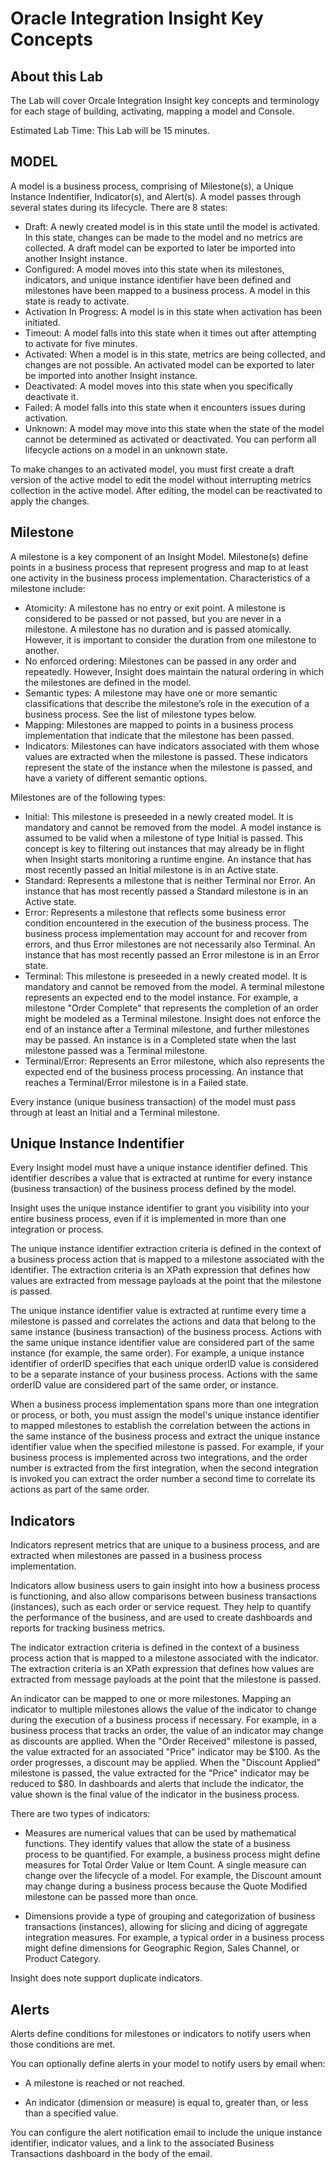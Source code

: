 # Oracle Integration Insight Key Concepts

## About this Lab

The Lab will cover Orcale Integration Insight key concepts and terminology for each stage of building, activating, mapping a model and Console. 

Estimated Lab Time: This Lab will be 15 minutes.

## MODEL
A model is a business process, comprising of Milestone(s), a Unique Instance Indentifier, Indicator(s), and Alert(s). A model passes through several states during its lifecycle. 
There are 8 states: 
* Draft: A newly created model is in this state until the model is activated. In this state, changes can be made to the model and no metrics are collected. A draft model can be exported to later be imported into another Insight instance.
* Configured: A model moves into this state when its milestones, indicators, and unique instance identifier have been defined and milestones have been mapped to a business process. A model in this state is ready to activate.
* Activation In Progress: A model is in this state when activation has been initiated.
* Timeout: A model falls into this state when it times out after attempting to activate for five minutes.
* Activated: When a model is in this state, metrics are being collected, and changes are not possible. An activated model can be exported to later be imported into another Insight instance.
* Deactivated: A model moves into this state when you specifically deactivate it.
* Failed: A model falls into this state when it encounters issues during activation.
* Unknown: A model may move into this state when the state of the model cannot be determined as activated or deactivated. You can perform all lifecycle actions on a model in an unknown state.

To make changes to an activated model, you must first create a draft version of the active model to edit the model without interrupting metrics collection in the active model. After editing, the model can be reactivated to apply the changes.

## Milestone
A milestone is a key component of an Insight Model. Milestone(s) define points in a business process that represent progress and map to at least one activity in the business process implementation. 
Characteristics of a milestone include:
* Atomicity: A milestone has no entry or exit point. A milestone is considered to be passed or not passed, but you are never in a milestone. A milestone has no duration and is passed atomically. However, it is important to consider the duration from one milestone to another.
* No enforced ordering: Milestones can be passed in any order and repeatedly. However, Insight does maintain the natural ordering in which the milestones are defined in the model.
* Semantic types: A milestone may have one or more semantic classifications that describe the milestone’s role in the execution of a business process. See the list of milestone types below.
* Mapping: Milestones are mapped to points in a business process implementation that indicate that the milestone has been passed.
* Indicators: Milestones can have indicators associated with them whose values are extracted when the milestone is passed. These indicators represent the state of the instance when the milestone is passed, and have a variety of different semantic options.

Milestones are of the following types:
* Initial: This milestone is preseeded in a newly created model. It is mandatory and cannot be removed from the model. A model instance is assumed to be valid when a milestone of type Initial is passed. This concept is key to filtering out instances that may already be in flight when Insight starts monitoring a runtime engine. An instance that has most recently passed an Initial milestone is in an Active state.
* Standard: Represents a milestone that is neither Terminal nor Error. An instance that has most recently passed a Standard milestone is in an Active state.
* Error: Represents a milestone that reflects some business error condition encountered in the execution of the business process. The business process implementation may account for and recover from errors, and thus Error milestones are not necessarily also Terminal. An instance that has most recently passed an Error milestone is in an Error state.
* Terminal: This milestone is preseeded in a newly created model. It is mandatory and cannot be removed from the model. A terminal milestone represents an expected end to the model instance. For example, a milestone "Order Complete" that represents the completion of an order might be modeled as a Terminal milestone. Insight does not enforce the end of an instance after a Terminal milestone, and further milestones may be passed. An instance is in a Completed state when the last milestone passed was a Terminal milestone.
* Terminal/Error: Represents an Error milestone, which also represents the expected end of the business process processing. An instance that reaches a Terminal/Error milestone is in a Failed state.

Every instance (unique business transaction) of the model must pass through at least an Initial and a Terminal milestone.

## Unique Instance Indentifier
Every Insight model must have a unique instance identifier defined. This identifier describes a value that is extracted at runtime for every instance (business transaction) of the business process defined by the model.

Insight uses the unique instance identifier to grant you visibility into your entire business process, even if it is implemented in more than one integration or process.

The unique instance identifier extraction criteria is defined in the context of a business process action that is mapped to a milestone associated with the identifier. The extraction criteria is an XPath expression that defines how values are extracted from message payloads at the point that the milestone is passed.

The unique instance identifier value is extracted at runtime every time a milestone is passed and correlates the actions and data that belong to the same instance (business transaction) of the business process. Actions with the same unique instance identifier value are considered part of the same instance (for example, the same order). For example, a unique instance identifier of orderID specifies that each unique orderID value is considered to be a separate instance of your business process. Actions with the same orderID value are considered part of the same order, or instance.

When a business process implementation spans more than one integration or process, or both, you must assign the model's unique instance identifier to mapped milestones to establish the correlation between the actions in the same instance of the business process and extract the unique instance identifier value when the specified milestone is passed. For example, if your business process is implemented across two integrations, and the order number is extracted from the first integration, when the second integration is invoked you can extract the order number a second time to correlate its actions as part of the same order.

## Indicators

Indicators represent metrics that are unique to a business process, and are extracted when milestones are passed in a business process implementation.

Indicators allow business users to gain insight into how a business process is functioning, and also allow comparisons between business transactions (instances), such as each order or service request. They help to quantify the performance of the business, and are used to create dashboards and reports for tracking business metrics.

The indicator extraction criteria is defined in the context of a business process action that is mapped to a milestone associated with the indicator. The extraction criteria is an XPath expression that defines how values are extracted from message payloads at the point that the milestone is passed.

An indicator can be mapped to one or more milestones. Mapping an indicator to multiple milestones allows the value of the indicator to change during the execution of a business process if necessary. For example, in a business process that tracks an order, the value of an indicator may change as discounts are applied. When the "Order Received" milestone is passed, the value extracted for an associated "Price" indicator may be $100. As the order progresses, a discount may be applied. When the "Discount Applied" milestone is passed, the value extracted for the "Price" indicator may be reduced to $80. In dashboards and alerts that include the indicator, the value shown is the final value of the indicator in the business process.

There are two types of indicators:

* Measures are numerical values that can be used by mathematical functions. They identify values that allow the state of a business process to be quantified. For example, a business process might define measures for Total Order Value or Item Count. A single measure can change over the lifecycle of a model. For example, the Discount amount may change during a business process because the Quote Modified milestone can be passed more than once.

* Dimensions provide a type of grouping and categorization of business transactions (instances), allowing for slicing and dicing of aggregate integration measures. For example, a typical order in a business process might define dimensions for Geographic Region, Sales Channel, or Product Category.

Insight does note support duplicate indicators. 

## Alerts

Alerts define conditions for milestones or indicators to notify users when those conditions are met.

You can optionally define alerts in your model to notify users by email when:

* A milestone is reached or not reached.

* An indicator (dimension or measure) is equal to, greater than, or less than a specified value.

You can configure the alert notification email to include the unique instance identifier, indicator values, and a link to the associated Business Transactions dashboard in the body of the email.